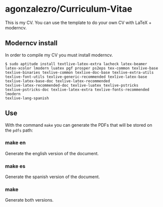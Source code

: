 agonzalezro/Curriculum-Vitae
============================
This is my CV. You can use the template to do your own CV with LaTeX + moderncv.


Moderncv install
----------------
In order to compile my CV you must install moderncv.

    $ sudo aptitude install textlive-latex-extra lacheck latex-beamer
    latex-xcolor lmodern luatex pgf prosper ps2eps tex-common texlive-base
    texlive-binaries texlive-common texlive-doc-base texlive-extra-utils
    texlive-font-utils texlive-generic-recommended texlive-latex-base
    texlive-latex-base-doc texlive-latex-recommended
    texlive-latex-recommended-doc texlive-luatex texlive-pstricks
    texlive-pstricks-doc texlive-latex-extra texlive-fonts-recommended lmodern
    texlive-lang-spanish

Use
---
With the command `make` you can generate the PDFs that will be stored on the
`pdfs` path:

### make en

Generate the english version of the document.

### make es

Generate the spanish version of the document.

### make

Generate both versions.
